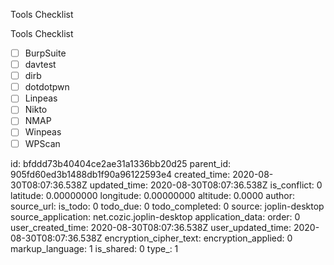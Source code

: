 Tools Checklist

Tools Checklist

- [ ] BurpSuite
- [ ] davtest
- [ ] dirb
- [ ] dotdotpwn
- [ ] Linpeas
- [ ] Nikto
- [ ] NMAP
- [ ] Winpeas
- [ ] WPScan

id: bfddd73b40404ce2ae31a1336bb20d25
parent_id: 905fd60ed3b1488db1f90a96122593e4
created_time: 2020-08-30T08:07:36.538Z
updated_time: 2020-08-30T08:07:36.538Z
is_conflict: 0
latitude: 0.00000000
longitude: 0.00000000
altitude: 0.0000
author: 
source_url: 
is_todo: 0
todo_due: 0
todo_completed: 0
source: joplin-desktop
source_application: net.cozic.joplin-desktop
application_data: 
order: 0
user_created_time: 2020-08-30T08:07:36.538Z
user_updated_time: 2020-08-30T08:07:36.538Z
encryption_cipher_text: 
encryption_applied: 0
markup_language: 1
is_shared: 0
type_: 1